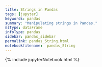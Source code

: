 ```yaml
---
title: Strings in Pandas
tags: [jupyter]
keywords: pandas
summary: "Manipulating strings in Pandas."
mlType: dataFrame
infoType: pandas
sidebar: pandas_sidebar
permalink: pandas_String.html
notebookfilename:  pandas_String
---
```


{% include jupyterNotebook.html %}